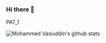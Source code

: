 ### Hi there 👋

<!--
**vasiuddin7733/vasiuddin7733** is a ✨ _special_ ✨ repository because its `README.md` (this file) appears on your GitHub profile.

Here are some ideas to get you started:

- 🔭 I’m currently working on ...
- 🌱 I’m currently learning ...
- 👯 I’m looking to collaborate on ...
- 🤔 I’m looking for help with ...
- 💬 Ask me about ...
- 📫 How to reach me: ...
- 😄 Pronouns: ...
- ⚡ Fun fact: ...
-->PAT_1 
 
 
 ![Mohammed Vasiuddin's github stats](https://github-readme-stats.vercel.app/api?username=vasiuddin7733&count_private=true&show_icons=true&theme=radical)

